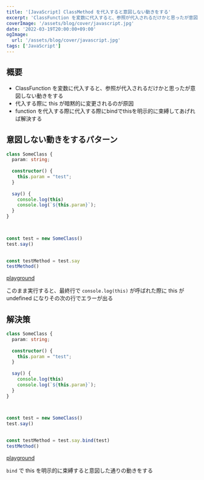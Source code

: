 ```yaml
---
title: '[JavaScript] ClassMethod を代入すると意図しない動きをする'
excerpt: 'ClassFunction を変数に代入すると、参照が代入されるだけかと思ったが意図しない動きをするので原因と対策をメモしておく'
coverImage: '/assets/blog/cover/javascript.jpg'
date: '2022-03-19T20:00:00+09:00'
ogImage:
  url: '/assets/blog/cover/javascript.jpg'
tags: ['JavaScript']
---
```



## 概要
* ClassFunction を変数に代入すると、参照が代入されるだけかと思ったが意図しない動きをする
* 代入する際に this が暗黙的に変更されるのが原因
* function を代入する際に代入する際にbindでthisを明示的に束縛してあげれば解決する

## 意図しない動きをするパターン

```ts
class SomeClass {
  param: string;
  
  constructor() {
    this.param = "test";
  }
  
  say() {
    console.log(this)
    console.log(`${this.param}`);
  }
}

  

const test = new SomeClass()
test.say()
  

const testMethod = test.say
testMethod()
```
[playground](https://www.typescriptlang.org/play?ssl=18&ssc=13&pln=1&pc=1#code/MYGwhgzhAEDKD2BbApgYXFaBvAUNf0ADmAE5iIBc0EALiQJYB2A5gNw54HDyO0kCuwGvBIAKAJTZOBAjQAW9CADpiZRNAC80AEQ1ktbexkBfDjIhgAnhKkyZ3XvBDIlIeM1HzF46XYcQnFzcPAAMAEiwvZVVyYxDxIwJTUxx-Gmg9Wk1oRmQAdzgkNAwICRxMmiULax9UniyKgFlkeXgAE2yKqqty-Rpm1raJIA) 

このまま実行すると、最終行で `console.log(this)` が呼ばれた際に this が undefined になりその次の行でエラーが出る

## 解決策

```ts
class SomeClass {
  param: string;
  
  constructor() {
    this.param = "test";
  }
  
  say() {
    console.log(this)
    console.log(`${this.param}`);
  }
}

  

const test = new SomeClass()
test.say()
  

const testMethod = test.say.bind(test)
testMethod()
```
[playground](https://www.typescriptlang.org/play?#code/MYGwhgzhAEDKD2BbApgYXFaBvAUNf0ADmAE5iIBc0EALiQJYB2A5gNw54HDyO0kCuwGvBIAKAJTZOBAjQAW9CADpiZRNAC80AEQ1ktbexkBfDjIhgAnhKkyZ3XvBDIlIeM1HzF46XYcQnFzcPAAMAEiwvZVVyYxDxIwJTUxx-Gmg9Wk1oRmQAdzgkNAwICRxMmiULax9UniyKgFlkeXgAE2yKqqslACMmNs99Gh8mlrl2iSA) 


`bind` で this を明示的に束縛すると意図した通りの動きをする